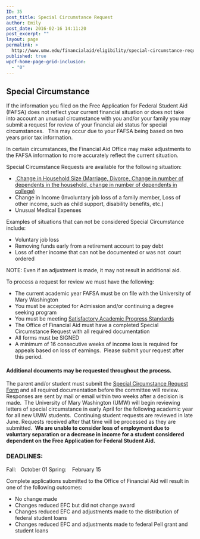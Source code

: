 ```yaml
---
ID: 35
post_title: Special Circumstance Request
author: Emily
post_date: 2016-02-16 14:11:20
post_excerpt: ""
layout: page
permalink: >
  http://www.umw.edu/financialaid/eligibility/special-circumstance-request/
published: true
wpcf-home-page-grid-inclusion:
  - "0"
---
```

<h2>Special Circumstance</h2>
If the information you filed on the Free Application for Federal Student Aid (FAFSA) does not reflect your current financial situation or does not take into account an unusual circumstance with you and/or your family you may submit a request for review of your financial aid status for special circumstances.   This may occur due to your FAFSA being based on two years prior tax information.

In certain circumstances, the Financial Aid Office may make adjustments to the FAFSA information to more accurately reflect the current situation.

Special Circumstance Requests are available for the following situation:
<ul>
 	<li><a href="http://www.umw.edu/financialaid/wp-content/uploads/sites/31/2016/02/SC-Change-in-Household.doc"> Change in Household Size (Marriage, Divorce, Change in number of dependents in the household, change in number of dependents in college)</a></li>
 	<li>Change in Income (Involuntary job loss of a family member, Loss of other income, such as child support, disability benefits, etc.)</li>
 	<li>Unusual Medical Expenses</li>
</ul>
Examples of situations that can not be considered Special Circumstance include:
<ul>
 	<li>Voluntary job loss</li>
 	<li>Removing funds early from a retirement account to pay debt</li>
 	<li>Loss of other income that can not be documented or was not  court ordered</li>
</ul>
NOTE: Even if an adjustment is made, it may not result in additional aid.

To process a request for review we must have the following:
<ul>
 	<li>The current academic year FAFSA must be on file with the University of Mary Washington</li>
 	<li>You must be accepted for Admission and/or continuing a degree seeking program</li>
 	<li>You must be meeting <a href="http://www.umw.edu/financialaid/eligibility/satisfactory-academic-progress/">Satisfactory Academic Progress Standards</a></li>
 	<li>The Office of Financial Aid must have a completed Special Circumstance Request with all required documentation</li>
 	<li>All forms must be SIGNED</li>
 	<li>A minimum of 16 consecutive weeks of income loss is required for appeals based on loss of earnings.  Please submit your request after this period.</li>
</ul>
<h4>Additional documents may be requested throughout the process.</h4>
The parent and/or student must submit the <a href="http://www.umw.edu/financialaid/wp-content/uploads/sites/31/2016/10/SpecialCircumstance1617.doc">Special Circumstance Request Form</a><em><strong> </strong></em>and all required documentation before the committee will review.  Responses are sent by mail or email within two weeks after a decision is made.  The University of Mary Washington (UMW) will begin reviewing letters of special circumstance in early April for the following academic year for all new UMW students.  Continuing student requests are reviewed in late June. Requests received after that time will be processed as they are submitted.  <strong>We are unable to consider loss of employment due to voluntary separation or a decrease in income for a student considered dependent on the Free Application for Federal Student Aid.</strong>
<h3>DEADLINES:</h3>
Fall:   October 01
Spring:    February 15

Complete applications submitted to the Office of Financial Aid will result in one of the following outcomes:
<ul>
 	<li>No change made</li>
 	<li>Changes reduced EFC but did not change award</li>
 	<li>Changes reduced EFC and adjustments made to the distribution of federal student loans</li>
 	<li>Changes reduced EFC and adjustments made to federal Pell grant and student loans</li>
</ul>